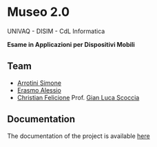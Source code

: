 # Museo 2.0

UNIVAQ - DISIM - CdL Informatica

**Esame in Applicazioni per Dispositivi Mobili**

## Team
- [Arrotini Simone](https://github.com/simonearrotini)
- [Erasmo Alessio](https://github.com/alessioerasmo/)
- [Christian Felicione](https://github.com/christianfe/)
Prof. [Gian Luca Scoccia](https://github.com/gianlucascoccia/)

## Documentation

The documentation of the project is available [here](docs/Template.pdf)
